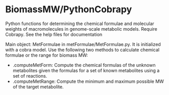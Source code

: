 # BiomassMW/PythonCobrapy
Python functions for determining the chemical formulae and molecular weights of macromolecules in genome-scale metabolic models.
Require Cobrapy. See the help files for documentation

Main object: MetFormulae in metFormulae/MetFormulae.py. 
It is initialized with a cobra model. Use the following two methods to calculate chemical formulae or the range for biomass MW:
- .computeMetForm: Compute the chemical formulas of the unknown metabolites given the formulas for a set of known metabolites using a set of reactions.
- .computeMetRange: Compute the minimum and maximum possible MW of the target metabolite.